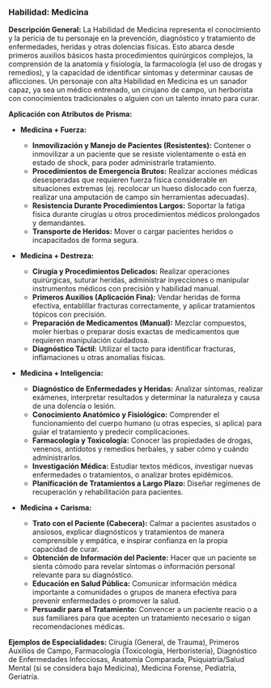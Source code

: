 ### Habilidad: Medicina

**Descripción General:**
La Habilidad de Medicina representa el conocimiento y la pericia de tu personaje en la prevención, diagnóstico y tratamiento de enfermedades, heridas y otras dolencias físicas. Esto abarca desde primeros auxilios básicos hasta procedimientos quirúrgicos complejos, la comprensión de la anatomía y fisiología, la farmacología (el uso de drogas y remedios), y la capacidad de identificar síntomas y determinar causas de aflicciones. Un personaje con alta Habilidad en Medicina es un sanador capaz, ya sea un médico entrenado, un cirujano de campo, un herborista con conocimientos tradicionales o alguien con un talento innato para curar.

**Aplicación con Atributos de Prisma:**

*   **Medicina + Fuerza:**
    *   **Inmovilización y Manejo de Pacientes (Resistentes):** Contener o inmovilizar a un paciente que se resiste violentamente o está en estado de shock, para poder administrarle tratamiento.
    *   **Procedimientos de Emergencia Brutos:** Realizar acciones médicas desesperadas que requieren fuerza física considerable en situaciones extremas (ej. recolocar un hueso dislocado con fuerza, realizar una amputación de campo sin herramientas adecuadas).
    *   **Resistencia Durante Procedimientos Largos:** Soportar la fatiga física durante cirugías u otros procedimientos médicos prolongados y demandantes.
    *   **Transporte de Heridos:** Mover o cargar pacientes heridos o incapacitados de forma segura.

*   **Medicina + Destreza:**
    *   **Cirugía y Procedimientos Delicados:** Realizar operaciones quirúrgicas, suturar heridas, administrar inyecciones o manipular instrumentos médicos con precisión y habilidad manual.
    *   **Primeros Auxilios (Aplicación Fina):** Vendar heridas de forma efectiva, entablillar fracturas correctamente, y aplicar tratamientos tópicos con precisión.
    *   **Preparación de Medicamentos (Manual):** Mezclar compuestos, moler hierbas o preparar dosis exactas de medicamentos que requieren manipulación cuidadosa.
    *   **Diagnóstico Táctil:** Utilizar el tacto para identificar fracturas, inflamaciones u otras anomalías físicas.

*   **Medicina + Inteligencia:**
    *   **Diagnóstico de Enfermedades y Heridas:** Analizar síntomas, realizar exámenes, interpretar resultados y determinar la naturaleza y causa de una dolencia o lesión.
    *   **Conocimiento Anatómico y Fisiológico:** Comprender el funcionamiento del cuerpo humano (u otras especies, si aplica) para guiar el tratamiento y predecir complicaciones.
    *   **Farmacología y Toxicología:** Conocer las propiedades de drogas, venenos, antídotos y remedios herbales, y saber cómo y cuándo administrarlos.
    *   **Investigación Médica:** Estudiar textos médicos, investigar nuevas enfermedades o tratamientos, o analizar brotes epidémicos.
    *   **Planificación de Tratamientos a Largo Plazo:** Diseñar regímenes de recuperación y rehabilitación para pacientes.

*   **Medicina + Carisma:**
    *   **Trato con el Paciente (Cabecera):** Calmar a pacientes asustados o ansiosos, explicar diagnósticos y tratamientos de manera comprensible y empática, e inspirar confianza en la propia capacidad de curar.
    *   **Obtención de Información del Paciente:** Hacer que un paciente se sienta cómodo para revelar síntomas o información personal relevante para su diagnóstico.
    *   **Educación en Salud Pública:** Comunicar información médica importante a comunidades o grupos de manera efectiva para prevenir enfermedades o promover la salud.
    *   **Persuadir para el Tratamiento:** Convencer a un paciente reacio o a sus familiares para que acepten un tratamiento necesario o sigan recomendaciones médicas.

**Ejemplos de Especialidades:**
Cirugía (General, de Trauma), Primeros Auxilios de Campo, Farmacología (Toxicología, Herboristería), Diagnóstico de Enfermedades Infecciosas, Anatomía Comparada, Psiquiatría/Salud Mental (si se considera bajo Medicina), Medicina Forense, Pediatría, Geriatría.
